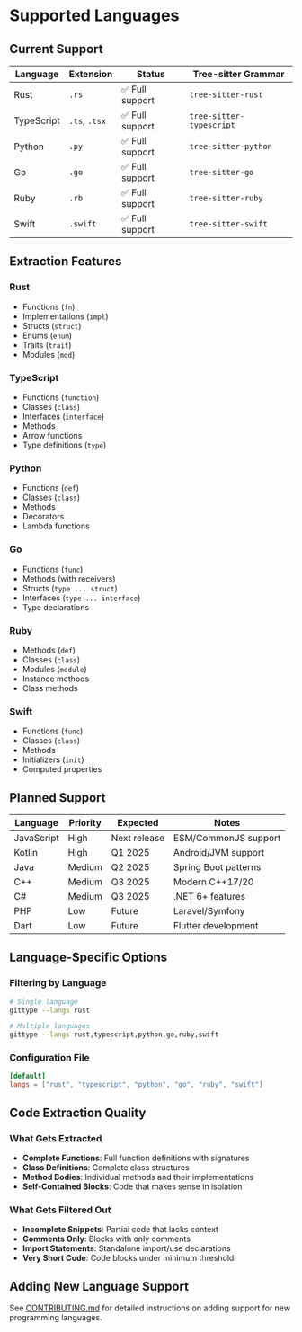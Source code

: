 # Supported Languages

## Current Support

| Language | Extension | Status | Tree-sitter Grammar |
|----------|-----------|--------|-------------------|
| Rust | `.rs` | ✅ Full support | `tree-sitter-rust` |
| TypeScript | `.ts`, `.tsx` | ✅ Full support | `tree-sitter-typescript` |
| Python | `.py` | ✅ Full support | `tree-sitter-python` |
| Go | `.go` | ✅ Full support | `tree-sitter-go` |
| Ruby | `.rb` | ✅ Full support | `tree-sitter-ruby` |
| Swift | `.swift` | ✅ Full support | `tree-sitter-swift` |

## Extraction Features

### Rust
- Functions (`fn`)
- Implementations (`impl`)
- Structs (`struct`)
- Enums (`enum`)
- Traits (`trait`)
- Modules (`mod`)

### TypeScript
- Functions (`function`)
- Classes (`class`)
- Interfaces (`interface`)
- Methods
- Arrow functions
- Type definitions (`type`)

### Python
- Functions (`def`)
- Classes (`class`)
- Methods
- Decorators
- Lambda functions

### Go
- Functions (`func`)
- Methods (with receivers)
- Structs (`type ... struct`)
- Interfaces (`type ... interface`)
- Type declarations

### Ruby
- Methods (`def`)
- Classes (`class`)
- Modules (`module`)
- Instance methods
- Class methods

### Swift
- Functions (`func`)
- Classes (`class`)
- Methods
- Initializers (`init`)
- Computed properties

## Planned Support

| Language | Priority | Expected | Notes |
|----------|----------|----------|--------|
| JavaScript | High | Next release | ESM/CommonJS support |
| Kotlin | High | Q1 2025 | Android/JVM support |
| Java | Medium | Q2 2025 | Spring Boot patterns |
| C++ | Medium | Q3 2025 | Modern C++17/20 |
| C# | Medium | Q3 2025 | .NET 6+ features |
| PHP | Low | Future | Laravel/Symfony |
| Dart | Low | Future | Flutter development |

## Language-Specific Options

### Filtering by Language

```bash
# Single language
gittype --langs rust

# Multiple languages
gittype --langs rust,typescript,python,go,ruby,swift
```

### Configuration File

```toml
[default]
langs = ["rust", "typescript", "python", "go", "ruby", "swift"]
```

## Code Extraction Quality

### What Gets Extracted

- **Complete Functions**: Full function definitions with signatures
- **Class Definitions**: Complete class structures
- **Method Bodies**: Individual methods and their implementations
- **Self-Contained Blocks**: Code that makes sense in isolation

### What Gets Filtered Out

- **Incomplete Snippets**: Partial code that lacks context
- **Comments Only**: Blocks with only comments
- **Import Statements**: Standalone import/use declarations
- **Very Short Code**: Code blocks under minimum threshold

## Adding New Language Support

See [CONTRIBUTING.md](CONTRIBUTING.md#adding-language-support) for detailed instructions on adding support for new programming languages.
